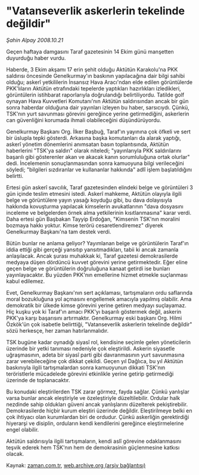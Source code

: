 # "Vatanseverlik askerlerin tekelinde değildir"

*Şahin Alpay 2008.10.21*

<tr><td class="metin" colspan="2" style="padding-top: 20px; padding-left: 5px; padding-right: 10px;">Geçen haftaya damgasını Taraf gazetesinin 14 Ekim günü manşetten duyurduğu haber vurdu.</td></tr><tr><td class="metin" colspan="2" style="padding-top: 20px; padding-left: 5px; padding-right: 10px;"><p>Haberde, 3 Ekim akşamı 17 erin şehit olduğu Aktütün Karakolu'na PKK saldırısı öncesinde Genelkurmay'ın baskının yapılacağına dair bilgi sahibi olduğu; askerî yetkililerin İnsansız Hava Aracı'ndan elde edilen görüntülerde PKK'lıların Aktütün etrafındaki tepelerde yaptıkları hazırlıkları izledikleri, görüntülerin istihbarat raporlarıyla doğrulandığı belirtiliyordu. Tatilde golf oynayan Hava Kuvvetleri Komutanı'nın Aktütün saldırısından ancak bir gün sonra haberdar olduğuna dair yayınları izleyen bu haber, sarsıcıydı. Çünkü, TSK'nın yurt savunması görevini gereğince yerine getirmediğini, askerlerin can güvenliğini korumada ihmali olabileceğini düşündürüyordu.
<p>Genelkurmay Başkanı Org. İlker Başbuğ, Taraf'ın yayınına çok öfkeli ve sert bir üslupla tepki gösterdi. Arkasına başka komutanları da alarak yaptığı, askerî yönetim dönemlerini anımsatan basın toplantısında, Aktütün haberlerini "TSK'ya saldırı" olarak niteledi; "yayınlarıyla PKK saldırılarını başarılı gibi gösterenler akan ve akacak kanın sorumluluğuna ortak olurlar" dedi. İncelemenin sonuçlanmasından sonra kamuoyuna bilgi verileceğini söyledi; "bilgileri sızdıranlar ve kullananlar hakkında" adlî işlem başlatıldığını belirtti.
<p>Ertesi gün askerî savcılık, Taraf gazetesinden elindeki belge ve görüntüleri 3 gün içinde teslim etmesini istedi. Askerî mahkeme, Aktütün olayıyla ilgili belge ve görüntülere yayın yasağı koyduğu gibi, bu dava dolayısıyla hakkında kovuşturma yapılacak kimselerin avukatlarının "dava dosyasını inceleme ve belgelerden örnek alma yetkilerinin kısıtlanmasına" karar verdi. Daha ertesi gün Başbakan Tayyip Erdoğan, "Kimsenin TSK'nın moralini bozmaya hakkı yoktur. Kimse terörü cesaretlendiremez" diyerek Genelkurmay Başkanı'na tam destek verdi.
<p>Bütün bunlar ne anlama geliyor? Yayımlanan belge ve görüntülerin Taraf'ın iddia ettiği gibi gerçeği yansıtıp yansıtmadıkları, tabii ki ancak zamanla anlaşılacak. Ancak şurası muhakkak ki, Taraf gazetesi demokrasilerde medyaya düşen dördüncü kuvvet görevini yerine getirmektedir. Eğer eline geçen belge ve görüntülerin doğruluğuna kanaat getirdi ise bunları yayınlayacaktır. Bu yüzden PKK'nın emellerine hizmet etmekle suçlanması kabul edilemez. 
<p>Evet, Genelkurmay Başkanı'nın sert açıklaması, tartışmaların ordu saflarında moral bozukluğuna yol açmasını engellemek amacıyla yapılmış olabilir. Ama demokratik bir ülkede kimse görevini yerine getiren medyayı suçlayamaz. Hiç kuşku yok ki Taraf'ın amacı PKK'yı başarılı göstermek değil, askerin PKK'ya karşı başarısını artırmaktır. Genelkurmay eski başkanı Org. Hilmi Özkök'ün çok isabetle belirttiği, "Vatanseverlik askerlerin tekelinde değildir" sözü herkesçe, her zaman hatırlanmalıdır.
<p>TSK bugüne kadar oynadığı siyasî rol, kendisine seçimle gelen yöneticilerin üzerinde bir yetki tanıması nedeniyle çok eleştirildi. Askerin siyasetle uğraşmasının, adeta bir siyasî parti gibi davranmasının yurt savunmasına zarar verebileceğine çok dikkat çekildi. Geçen yıl Dağlıca, bu yıl Aktütün baskınıyla ilgili tartışmalardan sonra kamuoyunun dikkati TSK'nın teröristlerle mücadelede görevini etkinlikle yerine getirip getirmediği üzerinde de toplanacaktır. 
<p>Bu konudaki eleştirilerden TSK zarar görmez, fayda sağlar. Çünkü yanlışlar varsa bunlar ancak eleştiriyle ve özeleştiriyle düzeltilebilir. Ordular halk nezdinde sahip oldukları güveni ancak yanlışlarını düzelterek pekiştirebilir. Demokrasilerde hiçbir kurum eleştiri üzerinde değildir. Eleştirilmeye belki en çok ihtiyacı olan kurumlardan biri de ordudur. Çünkü askerliğin gerektirdiği hiyerarşi ve disiplin, orduların kendi kendilerini gereğince eleştirmelerine engel olabilir.
<p>Aktütün saldırısıyla ilgili tartışmaların, kendi aslî görevine odaklanmasını teşvik ederek hem TSK'nın hem de demokrasinin güçlenmesine katkısı olacak.<br/></p></p></p></p></p></p></p></p></td></tr>

Kaynak: [zaman.com.tr](http://zaman.com.tr/yazar.do?yazino=751720), [web.archive.org (arşiv bağlantısı)](http://web.archive.org/web/20081224094827/http://www.zaman.com.tr:80/yazar.do?yazino=751720)
